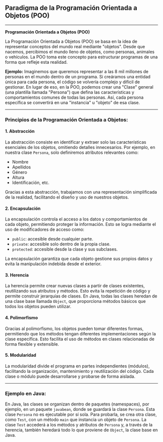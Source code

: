 ## **Paradigma de la Programación Orientada a Objetos (POO)**

---

**Programación Orientada a Objetos (POO)**

La Programación Orientada a Objetos (POO) se basa en la idea de representar conceptos del mundo real mediante "objetos". Desde que nacemos, percibimos el mundo lleno de objetos, como personas, animales o vehículos. La POO toma este concepto para estructurar programas de una forma que refleje esta realidad.

**Ejemplo:** Imaginemos que queremos representar a las 8 mil millones de personas en el mundo dentro de un programa. Si creáramos una entidad única para cada persona, el código se volvería complejo y difícil de gestionar. En lugar de eso, en la POO, podemos crear una "Clase" general (una plantilla llamada "Persona") que defina las características y comportamientos comunes de todas las personas. Así, cada persona específica se convertirá en una "instancia" u "objeto" de esa clase.

---

### Principios de la Programación Orientada a Objetos:

#### 1. **Abstracción**
   La abstracción consiste en identificar y extraer solo las características esenciales de los objetos, omitiendo detalles innecesarios. Por ejemplo, en nuestra clase `Persona`, solo definiremos atributos relevantes como:
   
   - Nombre
   - Apellidos
   - Género
   - Altura
   - Identificación, etc.

   Gracias a esta abstracción, trabajamos con una representación simplificada de la realidad, facilitando el diseño y uso de nuestros objetos.

#### 2. **Encapsulación**
   La encapsulación controla el acceso a los datos y comportamientos de cada objeto, permitiendo proteger la información. Esto se logra mediante el uso de modificadores de acceso como:
   - `public`: accesible desde cualquier parte.
   - `private`: accesible solo dentro de la propia clase.
   - `protected`: accesible desde la clase y sus subclases.

   La encapsulación garantiza que cada objeto gestione sus propios datos y evita la manipulación indebida desde el exterior.

#### 3. **Herencia**
   La herencia permite crear nuevas clases a partir de clases existentes, reutilizando sus atributos y métodos. Esto evita la repetición de código y permite construir jerarquías de clases. En Java, todas las clases heredan de una clase base llamada `Object`, que proporciona métodos básicos que todos los objetos pueden utilizar.

#### 4. **Polimorfismo**
   Gracias al polimorfismo, los objetos pueden tomar diferentes formas, permitiendo que los métodos tengan diferentes implementaciones según la clase específica. Esto facilita el uso de métodos en clases relacionadas de forma flexible y extensible.

#### 5. **Modularidad**
   La modularidad divide el programa en partes independientes (módulos), facilitando la organización, mantenimiento y reutilización del código. Cada clase o módulo puede desarrollarse y probarse de forma aislada.

---

### Ejemplo en Java:
En Java, las clases se organizan dentro de paquetes (namespaces), por ejemplo, en un paquete `javabean`, donde se guardará la clase `Persona`. Esta clase `Persona` no es ejecutable por sí sola. Para probarla, se crea otra clase, como `Test`, con un método `main` que instancia un objeto de `Persona`. La clase `Test` accederá a los métodos y atributos de `Persona` y, a través de la herencia, también heredará todo lo que proviene de `Object`, la clase base en Java.
